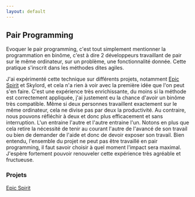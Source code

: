 ```yaml
---
layout: default
---
```


## Pair Programming

Evoquer le pair programming, c'est tout simplement mentionner la programmation en binôme, c'est à dire 2 développeurs travaillant de pair sur le même ordinateur, sur un problème, une fonctionnalité donnée. Cette pratique s'inscrit dans les méthodes dites agiles.

J'ai expérimenté cette technique sur différents projets, notamment [Epic Spirit](/realizations/epicspirit) et Skylord, et cela n'a rien à voir avec la première idée que l'on peut s'en faire. C'est une expérience très enrichissante, du moins si la méthode est correctement appliquée, j'ai justement eu la chance d'avoir un binôme très compatible. Même si deux personnes travaillent exactement sur le même ordinateur, cela ne divise pas par deux la productivité. Au contraire, nous pouvons réfléchir à deux et donc plus efficacement et sans interruption. L'un entraine l'autre et l'autre entraine l'un. Notons en plus que cela retire la nécessité de tenir au courant l'autre de l'avancé de son travail ou bien de demander de l'aide et donc de devoir exposer son travail. Bien entendu, l'ensemble du projet ne peut pas être travaillé en pair programming, il faut savoir choisir à quel moment l'impact sera maximal. J'espère fortement pouvoir renouveler cette expérience très agréable et fructueuse. 

### Projets

[Epic Spirit](/realizations/epicspirit)